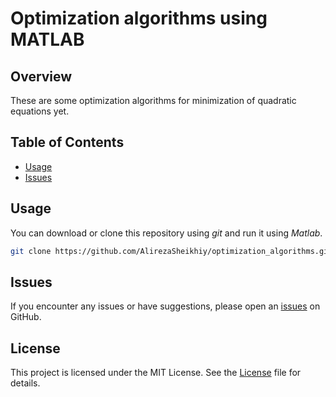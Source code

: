 # Optimization algorithms using MATLAB

## Overview

These are some optimization algorithms for minimization of quadratic equations yet.

## Table of Contents

- [Usage](#usage)
- [Issues](#issues)

## Usage

You can download or clone this repository using _git_ and run it using _Matlab_.

```bash
git clone https://github.com/AlirezaSheikhiy/optimization_algorithms.git
```

## Issues

If you encounter any issues or have suggestions, please open an [issues](https://github.com/AlirezaSheikhiy/optimization_algorithms/issues) on GitHub.

## License

This project is licensed under the MIT License. See the [License](https://github.com/AlirezaSheikhiy/optimization_algorithms/blob/master/LICENSE) file for details.
